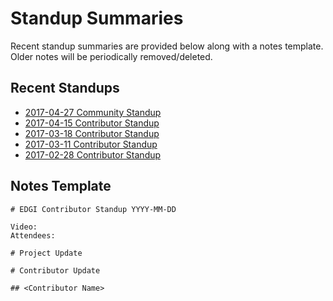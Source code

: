 # Standup Summaries

Recent standup summaries are provided below along with a notes template. Older notes will be periodically removed/deleted.

## Recent Standups

- [2017-04-27 Community Standup](https://hackmd.io/GwZgnADGAmBmBMBaArAQwIy0QFgMakQA4BTELYYVCVWYgI0PUPiA?view)
- [2017-04-15 Contributor Standup](https://hackmd.io/EYDgjAbADAZgnBAtAFmAdjisBjAhouZKAJkRBAFMBmAVnmABM0aag===?view)
- [2017-03-18 Contributor Standup](https://hackmd.io/KwMwJsBMCcCM0FpZVggLLMIEA4xgFMFhgDYAGaANioEM1pyg?view)
- [2017-03-11 Contributor Standup](https://hackmd.io/KwNgjAHALARgxgTgLQIAwCYDsSoFNMRIyoLZToJgLozoBmEcUQA=?view)
- [2017-02-28 Contributor Standup](https://hackmd.io/MwNgDArAjAJhBGBaSMBMiAsGbEQTgDMI9ECCBjGSMKADngLyA===?view)

## Notes Template

```
# EDGI Contributor Standup YYYY-MM-DD

Video:
Attendees:

# Project Update

# Contributor Update

## <Contributor Name>

```
